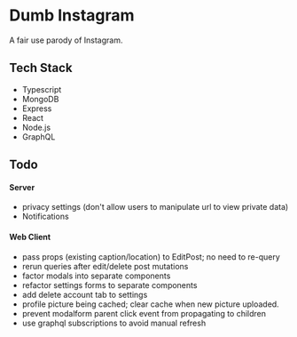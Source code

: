 # Dumb Instagram

A fair use parody of Instagram.

## Tech Stack

- Typescript
- MongoDB
- Express
- React
- Node.js
- GraphQL

## Todo

#### Server

- privacy settings (don't allow users to manipulate url to view private data)
- Notifications

#### Web Client

- pass props (existing caption/location) to EditPost; no need to re-query
- rerun queries after edit/delete post mutations
- factor modals into separate components
- refactor settings forms to separate components
- add delete account tab to settings
- profile picture being cached; clear cache when new picture uploaded.
- prevent modalform parent click event from propagating to children
- use graphql subscriptions to avoid manual refresh
